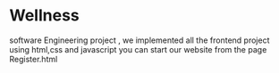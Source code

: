 # Wellness
software Engineering project , we implemented all the frontend project using html,css and javascript
you can start our website from the page Register.html


